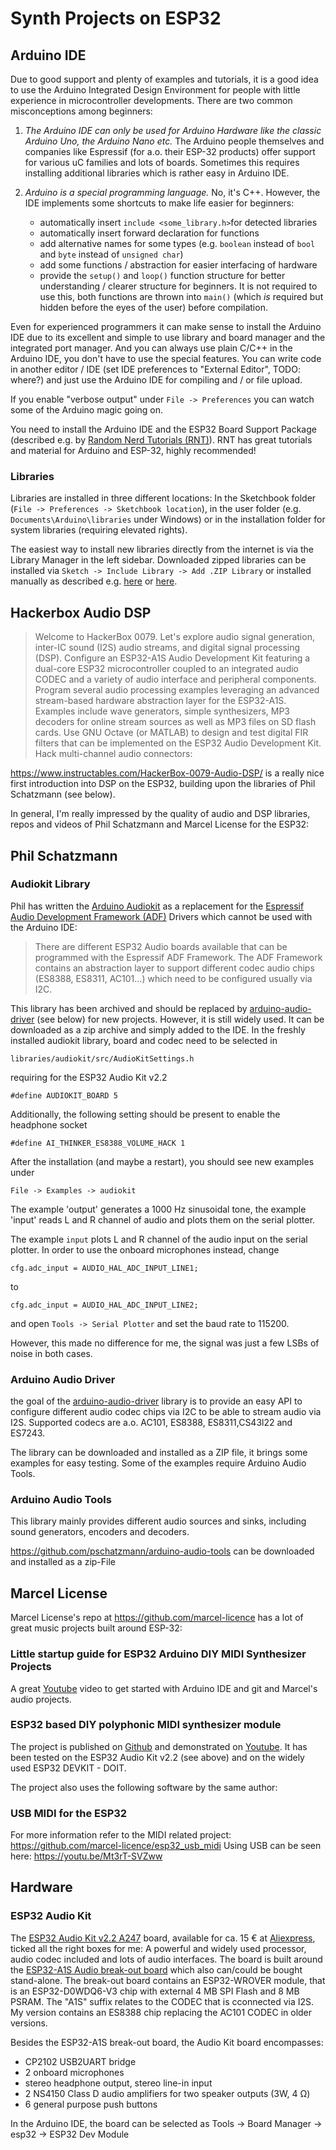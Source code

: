 # Synth Projects on ESP32

## Arduino IDE

Due to good support and plenty of examples and tutorials, it is a good idea to use the Arduino Integrated Design Environment for people with little experience in microcontroller developments. There are two common misconceptions among beginners:

1. *The Arduino IDE can only be used for Arduino Hardware like the classic Arduino Uno, the Arduino Nano etc.* The Arduino people themselves and companies like Espressif (for a.o. their ESP-32 products) offer support for various uC families and lots of boards. Sometimes this requires installing additional libraries which is rather easy in Arduino IDE.

2. *Arduino is a special programming language.* No, it's C++. However, the IDE implements some shortcuts to make life easier for beginners:

    - automatically insert `include <some_library.h>`for detected libraries
    - automatically insert forward declaration for functions
    - add alternative names for some types (e.g. `boolean` instead of `bool` and `byte` instead of `unsigned char`)
    - add some functions / abstraction for easier interfacing of hardware
    - provide the `setup()` and `loop()` function structure for better understanding / clearer structure for beginners. It is not required to use this, both functions are thrown into `main()` (which *is* required but hidden before the eyes of the user) before compilation.

Even for experienced programmers it can make sense to install the Arduino IDE due to its excellent and simple to use library and board manager and the integrated port manager. And you can always use plain C/C++ in the Arduino IDE, you don't have to use the special features. You can write code in another editor / IDE (set IDE preferences to "External Editor", TODO: where?) and just use the Arduino IDE for compiling and / or file upload.

If you enable "verbose output" under `File -> Preferences` you can watch some of the Arduino magic going on.

You need to install the Arduino IDE and the ESP32 Board Support Package (described e.g. by [Random Nerd Tutorials (RNT)](https://randomnerdtutorials.com/installing-the-esp32-board-in-arduino-ide-windows-instructions/)). RNT has great tutorials and material for Arduino and ESP-32, highly recommended!
### Libraries
Libraries are installed in three different locations: In the Sketchbook folder (`File -> Preferences -> Sketchbook location`), in the user folder (e.g. `Documents\Arduino\libraries` under Windows) or in the installation folder for system libraries (requiring elevated rights).

The easiest way to install new libraries directly from the internet is via the Library Manager in the left sidebar. Downloaded zipped libraries can be installed via `Sketch -> Include Library -> Add .ZIP Library` or installed manually as described e.g. [here](https://learn.sparkfun.com/tutorials/installing-an-arduino-library/all) or [here](https://docs.arduino.cc/software/ide-v1/tutorials/installing-libraries/).

## Hackerbox Audio DSP

> Welcome to HackerBox 0079. Let's explore audio signal generation, inter-IC sound (I2S) audio streams, and digital signal processing (DSP). Configure an ESP32-A1S Audio Development Kit featuring a dual-core ESP32 microcontroller coupled to an integrated audio CODEC and a variety of audio interface and peripheral components. Program several audio processing examples leveraging an advanced stream-based hardware abstraction layer for the ESP32-A1S. Examples include wave generators, simple synthesizers, MP3 decoders for online stream sources as well as MP3 files on SD flash cards. Use GNU Octave (or MATLAB) to design and test digital FIR filters that can be implemented on the ESP32 Audio Development Kit. Hack multi-channel audio connectors:

https://www.instructables.com/HackerBox-0079-Audio-DSP/ is a really nice first introduction into DSP on the ESP32, building upon the libraries of Phil Schatzmann (see below).

In general, I'm really impressed by the quality of audio and DSP libraries, repos and videos of Phil Schatzmann and Marcel License for the ESP32:

## Phil Schatzmann

### Audiokit Library

Phil has written the [Arduino Audiokit](https://github.com/pschatzmann/arduino-audiokit) as a replacement for the [Espressif Audio Development Framework (ADF)](https://github.com/espressif/esp-adf) Drivers which cannot be used with the Arduino IDE:

> There are different ESP32 Audio boards available that can be programmed with the Espressif ADF Framework. The ADF Framework contains an abstraction layer to support different codec audio chips (ES8388, ES8311, AC101...) which need to be configured usually via I2C.

This library has been archived and should be replaced by [arduino-audio-driver](https://github.com/pschatzmann/arduino-audio-driver) (see below) for new projects. However, it is still widely used. It can be downloaded as a zip archive and simply added to the IDE.
In the freshly installed audiokit library, board and codec need to be selected in

    libraries/audiokit/src/AudioKitSettings.h

requiring for the ESP32 Audio Kit v2.2

    #define AUDIOKIT_BOARD 5

Additionally, the following setting should be present to enable the headphone socket

    #define AI_THINKER_ES8388_VOLUME_HACK 1

After the installation (and maybe a restart), you should see new examples under

    File -> Examples -> audiokit

The example 'output' generates a 1000 Hz sinusoidal tone, the example 'input' reads L and R channel of audio and plots them on the serial plotter.

The example `input` plots L and R channel of the audio input on the serial plotter. In order to use the onboard microphones instead, change

    cfg.adc_input = AUDIO_HAL_ADC_INPUT_LINE1;

to

    cfg.adc_input = AUDIO_HAL_ADC_INPUT_LINE2;

and open `Tools -> Serial Plotter` and set the baud rate to 115200.

However, this made no difference for me, the signal was just a few LSBs of noise in both cases.

### Arduino Audio Driver

the goal of the [arduino-audio-driver](https://github.com/pschatzmann/arduino-audio-driver) library is to provide an easy API to configure different audio codec chips via I2C to be able to stream audio via I2S. Supported codecs are a.o. AC101, ES8388, ES8311,CS43l22 and ES7243.

The library can be downloaded and installed as a ZIP file, it brings some examples for easy testing. Some of the examples require Arduino Audio Tools.

### Arduino Audio Tools

This library mainly provides different audio sources and sinks, including sound generators, encoders and decoders.

https://github.com/pschatzmann/arduino-audio-tools can be downloaded and installed as a zip-File


## Marcel License

Marcel License's repo at https://github.com/marcel-licence has a lot of great music projects built around ESP-32:

### Little startup guide for ESP32 Arduino DIY MIDI Synthesizer Projects

A great [Youtube](https://youtu.be/ZNxGCB-d68g) video to get started with Arduino IDE and git and Marcel's audio projects.

### ESP32 based DIY polyphonic MIDI synthesizer module

The project is published on [Github](https://github.com/marcel-licence/esp32_basic_synth) and demonstrated on [Youtube](https://youtu.be/5XVK5MOKmZw). It has been tested on the ESP32 Audio Kit v2.2 (see above) and on the widely used ESP32 DEVKIT - DOIT. 

The project also uses the following software by the same author:

### USB MIDI for the ESP32

For more information refer to the MIDI related project: https://github.com/marcel-licence/esp32_usb_midi Using USB can be seen here: https://youtu.be/Mt3rT-SVZww

## Hardware

### ESP32 Audio Kit

The [ESP32 Audio Kit v2.2 A247](https://docs.ai-thinker.com/en/esp32-audio-kit) board, available for ca. 15 € at [Aliexpress](https://de.aliexpress.com/i/33003284057.html), ticked all the right boxes for me: A powerful and widely used processor, audio codec included and lots of audio interfaces. The board is built around the [ESP32-A1S Audio break-out board](https://docs.ai-thinker.com/en/esp32-a1s) which also can/could be bought stand-alone.
The break-out board contains an ESP32-WROVER module, that is an ESP32-D0WDQ6-V3 chip with external 4 MB SPI Flash and 8 MB PSRAM. The "A1S" suffix relates to the CODEC that is cconnected via I2S. My version contains an ES8388 chip replacing the AC101 CODEC in older versions.

Besides the ESP32-A1S break-out board, the Audio Kit board encompasses:

- CP2102 USB2UART bridge
- 2 onboard microphones
- stereo headphone output, stereo line-in input
- 2 NS4150 Class D audio amplifiers for two speaker outputs (3W, 4 &Omega;)
- 6 general purpose push buttons

In the Arduino IDE, the board can be selected as Tools -> Board Manager -> esp32 -> ESP32 Dev Module
